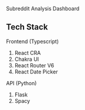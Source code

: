 Subreddit Analysis Dashboard

Tech Stack
---
Frontend (Typescript)
1. React CRA
2. Chakra UI
3. React Router V6
4. React Date Picker

API (Python)
1. Flask
2. Spacy
